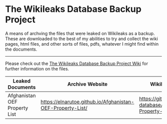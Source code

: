 # The Wikileaks Database Backup Project
A means of archving the files that were leaked on Wikileaks as a backup. These are downloaded to the best of my abilities to try and collect the wiki pages, html files, and other sorts of files, pdfs, whatever I might find within the documents.

***

Please check out the [The Wikileaks Database Backup Project Wiki](https://github.com/elnarutoe/wikileaks-database/wiki) for further information on the files.

| Leaked Documents | Archive Website | Wikileaks Database Wiki Link |
| --- | --- | --- |
| Afghanistan OEF Property List | https://elnarutoe.github.io/Afghanistan-OEF-Property-List/ | https://github.com/elnarutoe/wikileaks-database/wiki/Afghanistan-OEF-Property-List |
